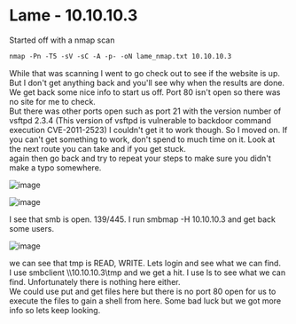 # Lame - 10.10.10.3

Started off with a nmap scan
``` markdown
nmap -Pn -T5 -sV -sC -A -p- -oN lame_nmap.txt 10.10.10.3
```
While that was scanning I went to go check out to see if the website is up. But I don't get anything back and you'll see why when the results are done.
We get back some nice info to start us off.
Port 80 isn't open so there was no site for me to check.\
But there was other ports open such as port 21 with the version number of vsftpd 2.3.4 (This version of vsftpd is vulnerable to backdoor command execution
CVE-2011-2523) I couldn't get it to work though. So I moved on. If you can't get something to work, don't spend to much time on it. Look at the next route you can take and if you get stuck.\
again then go back and try to repeat your steps to make sure you didn't make a typo somewhere.

![image](https://user-images.githubusercontent.com/110210595/185813986-3fe1ff10-9b0e-46e6-873a-29d79fd5341e.png)

![image](https://user-images.githubusercontent.com/110210595/185813993-63e2b007-2ec3-4ea1-953e-a9c2db6975a5.png)

I see that smb is open. 139/445. I run smbmap -H 10.10.10.3 and get back some users.

![image](https://user-images.githubusercontent.com/110210595/185814007-319d68bc-004b-4242-b3e0-a943b4eda8e9.png)

we can see that tmp is READ, WRITE. Lets login and see what we can find.\
I use smbclient \\\\10.10.10.3\\tmp and we get a hit. I use ls to see what we can find. Unfortunately there is nothing here either.\
We could use put and get files here but there is no port 80 open for us to execute the files to gain a shell from here. Some bad luck but we got more info so lets keep looking.


